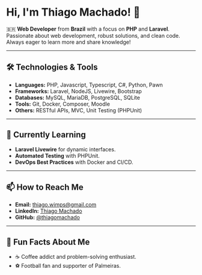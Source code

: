 # Hi, I'm Thiago Machado! 👋

🇧🇷 **Web Developer** from **Brazil** with a focus on **PHP** and **Laravel**. Passionate about web development, robust solutions, and clean code. Always eager to learn more and share knowledge!

---

## 🛠️ Technologies & Tools

- **Languages:** PHP, Javascript, Typescript, C#, Python, Pawn
- **Frameworks:** Laravel, NodeJS, Livewire, Bootstrap
- **Databases:** MySQL, MariaDB, PostgreSQL, SQLite
- **Tools:** Git, Docker, Composer, Moodle
- **Others:** RESTful APIs, MVC, Unit Testing (PHPUnit)

---

## 🌱 Currently Learning

- **Laravel Livewire** for dynamic interfaces.
- **Automated Testing** with PHPUnit.
- **DevOps Best Practices** with Docker and CI/CD.

---

## 📫 How to Reach Me

- **Email:** thiago.wimps@gmail.com
- **LinkedIn:** [Thiago Machado](https://www.linkedin.com/in/thmachadodev/)
- **GitHub:** [@thiagomachado](https://github.com/thmachado)

---


## 🎵 Fun Facts About Me

- ☕ Coffee addict and problem-solving enthusiast.
- ⚽ Football fan and supporter of Palmeiras.
